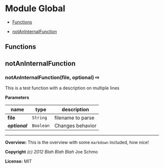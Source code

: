 
# Module Global


* [Functions](#functions)
 - [notAnInternalFunction](#notAnInternalFunction)






## Functions
## notAnInternalFunction
### notAnInternalFunction(file, optional)  &#x21e8; 

This is a test function   with a description on multiple lines



**Parameters**

| name | type | description |
|------|------|-------------|
| **file** | `String` | filename to parse |
| ***optional*** | `Boolean` | Changes behavior |


---



**Overview:** This is the overview with some `markdown` included, how nice!

**Copyright** *(c) 2012 Blah Blah Blah* Joe Schmo

**License:** MIT 


